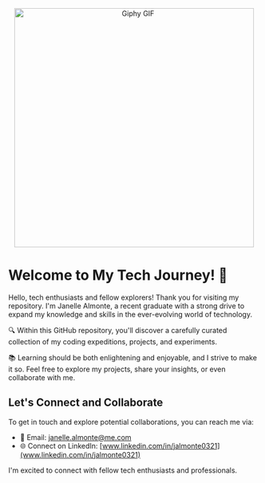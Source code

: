 <div align="center">
  <img src="https://media.giphy.com/media/jFbbjKqdIZvgkTv9Qi/giphy.gif" alt="Giphy GIF" width="480" />
</div>


# Welcome to My Tech Journey! 🚀

Hello, tech enthusiasts and fellow explorers! Thank you for visiting my repository. I'm Janelle Almonte, a recent graduate with a strong drive to expand my knowledge and skills in the ever-evolving world of technology.

🔍 Within this GitHub repository, you'll discover a carefully curated collection of my coding expeditions, projects, and experiments.

📚 Learning should be both enlightening and enjoyable, and I strive to make it so. Feel free to explore my projects, share your insights, or even collaborate with me.

## Let's Connect and Collaborate

To get in touch and explore potential collaborations, you can reach me via:

- 📧 Email: janelle.almonte@me.com
- 🌐 Connect on LinkedIn: [www.linkedin.com/in/jalmonte0321](www.linkedin.com/in/jalmonte0321)

I'm excited to connect with fellow tech enthusiasts and professionals. 

